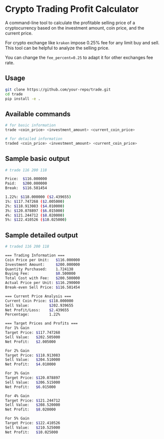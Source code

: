 # Crypto Trading Profit Calculator

A command-line tool to calculate the profitable selling price of a cryptocurrency based on the investment amount, coin price, and the current price.

For crypto exchange like `kraken` impose 0.25% fee for any limit buy and sell. This tool can be helpful to analyze the selling price. 

You can change the `fee_percent=0.25` to adapt it for other exchanges fee rate.

## Usage
```bash
git clone https://github.com/your-repo/trade.git
cd trade
pip install -e .
```

## Available commands
```bash
# for basic information
trade <coin_price> <investment_amount> <current_coin_price>

# for detailed information
traded <coin_price> <investment_amount> <current_coin_price>
```

## Sample basic output
```bash
# trade 116 200 118

Price:  $116.000000
Paid:   $200.000000
Break:  $116.581454

1.22%: $118.000000 ($2.439655)
1%: $117.747268 ($2.005000)
2%: $118.913083 ($4.010000)
3%: $120.078897 ($6.015000)
4%: $121.244712 ($8.020000)
5%: $122.410526 ($10.025000)
```


## Sample detailed output
```bash
# traded 116 200 118

=== Trading Information ===
Coin Price per Unit:   $116.000000
Investment Amount:     $200.000000
Quantity Purchased:    1.724138
Buying Fee:            $0.500000
Total Cost with Fee:   $200.500000
Actual Price per Unit: $116.290000
Break-even Sell Price: $116.581454

=== Current Price Analysis ===
Current Coin Price: $118.000000
Sell Value:         $202.939655
Net Profit/Loss:    $2.439655
Percentage:         1.22%

=== Target Prices and Profits ===
For 1% Gain
Target Price: $117.747268
Sell Value:   $202.505000
Net Profit:   $2.005000

For 2% Gain
Target Price: $118.913083
Sell Value:   $204.510000
Net Profit:   $4.010000

For 3% Gain
Target Price: $120.078897
Sell Value:   $206.515000
Net Profit:   $6.015000

For 4% Gain
Target Price: $121.244712
Sell Value:   $208.520000
Net Profit:   $8.020000

For 5% Gain
Target Price: $122.410526
Sell Value:   $210.525000
Net Profit:   $10.025000
```